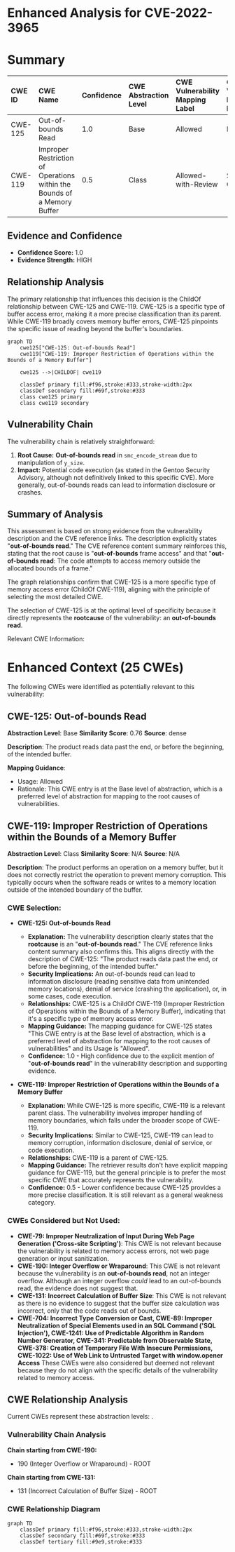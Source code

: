 # Enhanced Analysis for CVE-2022-3965

# Summary
| CWE ID  | CWE Name                                                               | Confidence | CWE Abstraction Level | CWE Vulnerability Mapping Label | CWE-Vulnerability Mapping Notes |
| :------- | :--------------------------------------------------------------------- | :--------- | :---------------------- | :------------------------------ | :------------------------------ |
| CWE-125 | Out-of-bounds Read | 1.0      | Base                    | Allowed                       | Primary CWE                     |
| CWE-119 | Improper Restriction of Operations within the Bounds of a Memory Buffer | 0.5 | Class | Allowed-with-Review | Secondary Candidate |

## Evidence and Confidence

*   **Confidence Score:** 1.0
*   **Evidence Strength:** HIGH

## Relationship Analysis
The primary relationship that influences this decision is the ChildOf relationship between CWE-125 and CWE-119. CWE-125 is a specific type of buffer access error, making it a more precise classification than its parent. While CWE-119 broadly covers memory buffer errors, CWE-125 pinpoints the specific issue of reading beyond the buffer's boundaries.

```mermaid
graph TD
    cwe125["CWE-125: Out-of-bounds Read"]
    cwe119["CWE-119: Improper Restriction of Operations within the Bounds of a Memory Buffer"]
    
    cwe125 -->|CHILDOF| cwe119
    
    classDef primary fill:#f96,stroke:#333,stroke-width:2px
    classDef secondary fill:#69f,stroke:#333
    class cwe125 primary
    class cwe119 secondary
```

## Vulnerability Chain
The vulnerability chain is relatively straightforward:
  1.  **Root Cause:** **Out-of-bounds read** in `smc_encode_stream` due to manipulation of `y_size`.
  2.  **Impact:** Potential code execution (as stated in the Gentoo Security Advisory, although not definitively linked to this specific CVE). More generally, out-of-bounds reads can lead to information disclosure or crashes.

## Summary of Analysis
This assessment is based on strong evidence from the vulnerability description and the CVE reference links. The description explicitly states "**out-of-bounds read**." The CVE reference content summary reinforces this, stating that the root cause is "**out-of-bounds** frame access" and that "**out-of-bounds read**: The code attempts to access memory outside the allocated bounds of a frame."

The graph relationships confirm that CWE-125 is a more specific type of memory access error (ChildOf CWE-119), aligning with the principle of selecting the most detailed CWE.

The selection of CWE-125 is at the optimal level of specificity because it directly represents the **rootcause** of the vulnerability: an **out-of-bounds read**.

Relevant CWE Information:

# Enhanced Context (25 CWEs)
The following CWEs were identified as potentially relevant to this vulnerability:

## CWE-125: Out-of-bounds Read
**Abstraction Level**: Base
**Similarity Score**: 0.76
**Source**: dense

**Description**:
The product reads data past the end, or before the beginning, of the intended buffer.

**Mapping Guidance**:
- Usage: Allowed
- Rationale: This CWE entry is at the Base level of abstraction, which is a preferred level of abstraction for mapping to the root causes of vulnerabilities.

## CWE-119: Improper Restriction of Operations within the Bounds of a Memory Buffer
**Abstraction Level**: Class
**Similarity Score**: N/A
**Source**: N/A

**Description**: The product performs an operation on a memory buffer, but it does not correctly restrict the operation to prevent memory corruption. This typically occurs when the software reads or writes to a memory location outside of the intended boundary of the buffer.

### CWE Selection:

*   **CWE-125: Out-of-bounds Read**
    *   **Explanation:** The vulnerability description clearly states that the **rootcause** is an "**out-of-bounds read**." The CVE reference links content summary also confirms this. This aligns directly with the description of CWE-125: "The product reads data past the end, or before the beginning, of the intended buffer."
    *   **Security Implications:** An out-of-bounds read can lead to information disclosure (reading sensitive data from unintended memory locations), denial of service (crashing the application), or, in some cases, code execution.
    *   **Relationships:** CWE-125 is a ChildOf CWE-119 (Improper Restriction of Operations within the Bounds of a Memory Buffer), indicating that it's a specific type of memory access error.
    *   **Mapping Guidance:** The mapping guidance for CWE-125 states "This CWE entry is at the Base level of abstraction, which is a preferred level of abstraction for mapping to the root causes of vulnerabilities" and its Usage is "Allowed".
    *   **Confidence:** 1.0 - High confidence due to the explicit mention of "**out-of-bounds read**" in the vulnerability description and supporting evidence.

*   **CWE-119: Improper Restriction of Operations within the Bounds of a Memory Buffer**
    *   **Explanation:** While CWE-125 is more specific, CWE-119 is a relevant parent class. The vulnerability involves improper handling of memory boundaries, which falls under the broader scope of CWE-119.
    *   **Security Implications:** Similar to CWE-125, CWE-119 can lead to memory corruption, information disclosure, denial of service, or code execution.
    *   **Relationships:** CWE-119 is a parent of CWE-125.
    *   **Mapping Guidance:** The retriever results don't have explicit mapping guidance for CWE-119, but the general principle is to prefer the most specific CWE that accurately represents the vulnerability.
    *   **Confidence:** 0.5 - Lower confidence because CWE-125 provides a more precise classification. It is still relevant as a general weakness category.

### CWEs Considered but Not Used:

*   **CWE-79: Improper Neutralization of Input During Web Page Generation ('Cross-site Scripting')**: This CWE is not relevant because the vulnerability is related to memory access errors, not web page generation or input sanitization.
*   **CWE-190: Integer Overflow or Wraparound**: This CWE is not relevant because the vulnerability is an **out-of-bounds read**, not an integer overflow. Although an integer overflow *could* lead to an out-of-bounds read, the evidence does not suggest that.
*   **CWE-131: Incorrect Calculation of Buffer Size**: This CWE is not relevant as there is no evidence to suggest that the buffer size calculation was incorrect, only that the code reads out of bounds.
*   **CWE-704: Incorrect Type Conversion or Cast, CWE-89: Improper Neutralization of Special Elements used in an SQL Command ('SQL Injection'), CWE-1241: Use of Predictable Algorithm in Random Number Generator, CWE-341: Predictable from Observable State, CWE-378: Creation of Temporary File With Insecure Permissions, CWE-1022: Use of Web Link to Untrusted Target with window.opener Access** These CWEs were also considered but deemed not relevant because they do not align with the specific details of the vulnerability related to memory access.


## CWE Relationship Analysis

Current CWEs represent these abstraction levels: .


### Vulnerability Chain Analysis

**Chain starting from CWE-190:**
- 190 (Integer Overflow or Wraparound) - ROOT


**Chain starting from CWE-131:**
- 131 (Incorrect Calculation of Buffer Size) - ROOT



### CWE Relationship Diagram

```mermaid
graph TD
    classDef primary fill:#f96,stroke:#333,stroke-width:2px
    classDef secondary fill:#69f,stroke:#333
    classDef tertiary fill:#9e9,stroke:#333
```